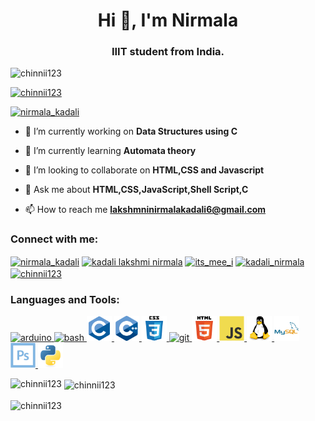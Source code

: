 <h1 align="center">Hi 👋, I'm Nirmala</h1>
<h3 align="center">IIIT student from India.</h3>

<p align="left"> <img src="https://komarev.com/ghpvc/?username=chinnii123&label=Profile%20views&color=0e75b6&style=flat" alt="chinnii123" /> </p>

<p align="left"> <a href="https://github.com/ryo-ma/github-profile-trophy"><img src="https://github-profile-trophy.vercel.app/?username=chinnii123" alt="chinnii123" /></a> </p>

<p align="left"> <a href="https://twitter.com/nirmala_kadali" target="blank"><img src="https://img.shields.io/twitter/follow/nirmala_kadali?logo=twitter&style=for-the-badge" alt="nirmala_kadali" /></a> </p>

- 🔭 I’m currently working on **Data Structures using C**

- 🌱 I’m currently learning **Automata theory**

- 👯 I’m looking to collaborate on **HTML,CSS and Javascript**

- 💬 Ask me about **HTML,CSS,JavaScript,Shell Script,C**

- 📫 How to reach me **lakshmninirmalakadali6@gmail.com**

<h3 align="left">Connect with me:</h3>
<p align="left">
<a href="https://twitter.com/nirmala_kadali" target="blank"><img align="center" src="https://raw.githubusercontent.com/rahuldkjain/github-profile-readme-generator/master/src/images/icons/Social/twitter.svg" alt="nirmala_kadali" height="30" width="40" /></a>
<a href="https://stackoverflow.com/users/kadali lakshmi nirmala" target="blank"><img align="center" src="https://raw.githubusercontent.com/rahuldkjain/github-profile-readme-generator/master/src/images/icons/Social/stack-overflow.svg" alt="kadali lakshmi nirmala" height="30" width="40" /></a>
<a href="https://instagram.com/its_mee_i" target="blank"><img align="center" src="https://raw.githubusercontent.com/rahuldkjain/github-profile-readme-generator/master/src/images/icons/Social/instagram.svg" alt="its_mee_i" height="30" width="40" /></a>
<a href="https://www.codechef.com/users/kadali_nirmala" target="blank"><img align="center" src="https://cdn.jsdelivr.net/npm/simple-icons@3.1.0/icons/codechef.svg" alt="kadali_nirmala" height="30" width="40" /></a>
<a href="https://codeforces.com/profile/chinnii123" target="blank"><img align="center" src="https://raw.githubusercontent.com/rahuldkjain/github-profile-readme-generator/master/src/images/icons/Social/codeforces.svg" alt="chinnii123" height="30" width="40" /></a>
</p>

<h3 align="left">Languages and Tools:</h3>
<p align="left"> <a href="https://www.arduino.cc/" target="_blank" rel="noreferrer"> <img src="https://cdn.worldvectorlogo.com/logos/arduino-1.svg" alt="arduino" width="40" height="40"/> </a> <a href="https://www.gnu.org/software/bash/" target="_blank" rel="noreferrer"> <img src="https://www.vectorlogo.zone/logos/gnu_bash/gnu_bash-icon.svg" alt="bash" width="40" height="40"/> </a> <a href="https://www.cprogramming.com/" target="_blank" rel="noreferrer"> <img src="https://raw.githubusercontent.com/devicons/devicon/master/icons/c/c-original.svg" alt="c" width="40" height="40"/> </a> <a href="https://www.w3schools.com/cpp/" target="_blank" rel="noreferrer"> <img src="https://raw.githubusercontent.com/devicons/devicon/master/icons/cplusplus/cplusplus-original.svg" alt="cplusplus" width="40" height="40"/> </a> <a href="https://www.w3schools.com/css/" target="_blank" rel="noreferrer"> <img src="https://raw.githubusercontent.com/devicons/devicon/master/icons/css3/css3-original-wordmark.svg" alt="css3" width="40" height="40"/> </a> <a href="https://git-scm.com/" target="_blank" rel="noreferrer"> <img src="https://www.vectorlogo.zone/logos/git-scm/git-scm-icon.svg" alt="git" width="40" height="40"/> </a> <a href="https://www.w3.org/html/" target="_blank" rel="noreferrer"> <img src="https://raw.githubusercontent.com/devicons/devicon/master/icons/html5/html5-original-wordmark.svg" alt="html5" width="40" height="40"/> </a> <a href="https://developer.mozilla.org/en-US/docs/Web/JavaScript" target="_blank" rel="noreferrer"> <img src="https://raw.githubusercontent.com/devicons/devicon/master/icons/javascript/javascript-original.svg" alt="javascript" width="40" height="40"/> </a> <a href="https://www.linux.org/" target="_blank" rel="noreferrer"> <img src="https://raw.githubusercontent.com/devicons/devicon/master/icons/linux/linux-original.svg" alt="linux" width="40" height="40"/> </a> <a href="https://www.mysql.com/" target="_blank" rel="noreferrer"> <img src="https://raw.githubusercontent.com/devicons/devicon/master/icons/mysql/mysql-original-wordmark.svg" alt="mysql" width="40" height="40"/> </a> <a href="https://www.photoshop.com/en" target="_blank" rel="noreferrer"> <img src="https://raw.githubusercontent.com/devicons/devicon/master/icons/photoshop/photoshop-line.svg" alt="photoshop" width="40" height="40"/> </a> <a href="https://www.python.org" target="_blank" rel="noreferrer"> <img src="https://raw.githubusercontent.com/devicons/devicon/master/icons/python/python-original.svg" alt="python" width="40" height="40"/> </a> </p>

<p><img align="left" src="https://github-readme-stats.vercel.app/api/top-langs?username=chinnii123&show_icons=true&locale=en&layout=compact" alt="chinnii123" /></p>

<p>&nbsp;<img align="center" src="https://github-readme-stats.vercel.app/api?username=chinnii123&show_icons=true&locale=en" alt="chinnii123" /></p>

<p><img align="center" src="https://github-readme-streak-stats.herokuapp.com/?user=chinnii123&" alt="chinnii123" /></p>
